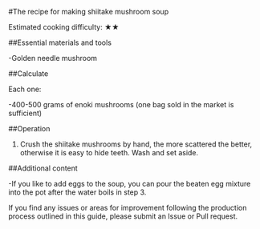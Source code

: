 #The recipe for making shiitake mushroom soup

Estimated cooking difficulty: ★★

##Essential materials and tools

-Golden needle mushroom

##Calculate

Each one:

-400-500 grams of enoki mushrooms (one bag sold in the market is sufficient)

##Operation

1. Crush the shiitake mushrooms by hand, the more scattered the better, otherwise it is easy to hide teeth. Wash and set aside.

##Additional content

-If you like to add eggs to the soup, you can pour the beaten egg mixture into the pot after the water boils in step 3.

If you find any issues or areas for improvement following the production process outlined in this guide, please submit an Issue or Pull request.